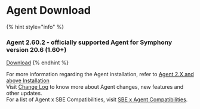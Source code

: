 # Agent Download

{% hint style="info" %}
### Agent 2.60.2 - officially supported Agent for Symphony version 20.6 \(1.60+\) 

[Download](https://storage.googleapis.com/sym-platform/developers/rest-api/agent-2.60.2.zip)
{% endhint %}

For more information regarding the Agent installation, refer to [Agent 2.X and above Installation](agent-2.x-and-above-installation.md)  
Visit [Change Log](../change-log.md) to know more about Agent changes, new features and other updates.  
For a list of Agent x SBE Compatibilities, visit [SBE x Agent Compatibilities](sbe-x-agent-compatibility-matrix.md).

